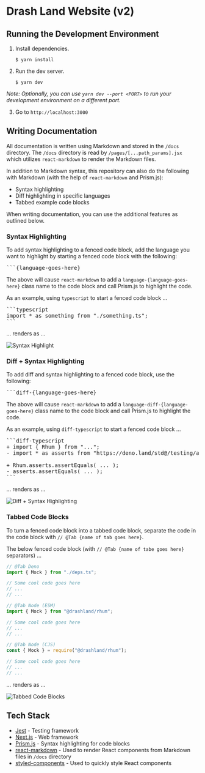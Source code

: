 # Drash Land Website (v2)

## Running the Development Environment

1. Install dependencies.

   ```shell
   $ yarn install
   ```

2. Run the dev server.

   ```shell
   $ yarn dev
   ```

_Note: Optionally, you can use `yarn dev --port <PORT>` to run your development
environment on a different port._

3. Go to `http://localhost:3000`

## Writing Documentation

All documentation is written using Markdown and stored in the `/docs` directory.
The `/docs` directory is read by `/pages/[...path_params].jsx` which utilizes
`react-markdown` to render the Markdown files.

In addition to Markdown syntax, this repository can also do the following with
Markdown (with the help of `react-markdown` and Prism.js):

- Syntax highlighting
- Diff highlighting in specific languages
- Tabbed example code blocks

When writing documentation, you can use the additional features as outlined
below.

### Syntax Highlighting

To add syntax highlighting to a fenced code block, add the language you want to
highlight by starting a fenced code block with the following:

<pre>
```{language-goes-here}
</pre>

The above will cause `react-markdown` to add a `language-{language-goes-here}`
class name to the code block and call Prism.js to highlight the code.

As an example, using `typescript` to start a fenced code block ...

<pre>
```typescript
import * as something from "./something.ts";
```
</pre>

... renders as ...

![Syntax Highlight](https://user-images.githubusercontent.com/12766301/163730086-586d950c-3e64-4707-b263-57ff3b4238a2.png)

### Diff + Syntax Highlighting

To add diff and syntax highlighting to a fenced code block, use the following:

<pre>
```diff-{language-goes-here}
</pre>

The above will cause `react-markdown` to add a
`language-diff-{language-goes-here}` class name to the code block and call
Prism.js to highlight the code.

As an example, using `diff-typescript` to start a fenced code block ...

<pre>
```diff-typescript
+ import { Rhum } from "...";
- import * as asserts from "https://deno.land/std@<VERSION>/testing/asserts.ts";

+ Rhum.asserts.assertEquals( ... );
- asserts.assertEquals( ... );
```
</pre>

... renders as ...

![Diff + Syntax Highlighting](https://user-images.githubusercontent.com/12766301/163729976-219ae844-9b7b-4506-b02e-e16848ab488e.png)

### Tabbed Code Blocks

To turn a fenced code block into a tabbed code block, separate the code in the
code block with `// @Tab {name of tab goes here}`.

The below fenced code block (with `// @Tab {name of tabe goes here}` separators)
...

```typescript
// @Tab Deno
import { Mock } from "./deps.ts";

// Some cool code goes here
// ...
// ...

// @Tab Node (ESM)
import { Mock } from "@drashland/rhum";

// Some cool code goes here
// ...
// ...

// @Tab Node (CJS)
const { Mock } = require("@drashland/rhum");

// Some cool code goes here
// ...
// ...
```

... renders as ...

![Tabbed Code Blocks](https://user-images.githubusercontent.com/12766301/163728514-978a901f-01e8-47df-9fd2-e5b03f1387e0.png)

## Tech Stack

- [Jest](https://jestjs.io/) - Testing framework
- [Next.js](https://nextjs.org/) - Web framework
- [Prism.js](https://prismjs.com/) - Syntax highlighting for code blocks
- [react-markdown](https://github.com/remarkjs/react-markdown) - Used to render
  React components from Markdown files in `/docs` directory
- [styled-components](https://styled-components.com/) - Used to quickly style
  React components
